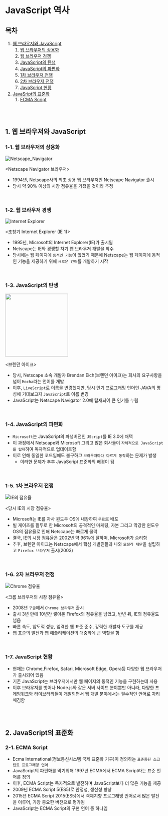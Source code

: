 # JavaScript 역사

## 목차

1. [웹 브라우저와 JavaScript](#1-웹-브라우저와-javascript)
    1. [웹 브라우저의 상용화](#1-1-웹-브라우저의-상용화)
    2. [웹 브라우저 경쟁](#1-2-웹-브라우저-경쟁)
    3. [JavaScript의 탄생](#1-3-javascript의-탄생)
    4. [JavaScript의 파편화](#1-4-javascript의-파편화)
    5. [1차 브라우저 전쟁](#1-5-1차-브라우저-전쟁)
    6. [2차 브라우저 전쟁](#1-6-2차-브라우저-전쟁)
    7. [JavaScript 현황](#1-7-javascript-현황)
2. [JavaSript의 표준화](#2-javascript의-표준화)
    1. [ECMA Script](#2-1-ecma-script)

<br>
<br>

## 1. 웹 브라우저와 JavaScript

### 1-1. 웹 브라우저의 상용화

![Netscape_Navigator](../assets/img/JS_Netscape_Navigator.jpg)

<Netscape Navigator 브라우저>

-   1994년, Netscape사의 최초 상용 웹 브라우저인 Netscape Navigator 출시
-   당시 약 90% 이상의 시장 점유율을 가졌을 것이라 추정

<br>

### 1-2. 웹 브라우저 경쟁

![Internet Explorer](../assets/img/JS_Internet_explorer.png)

<초창기 Internet Explorer (IE 1)>

-   1995년, Microsoft의 Internet Explorer(IE)가 출시됨
-   Netscape는 IE와 경쟁할 차기 웹 브라우저 개발을 착수
-   당시에는 웹 페이지에 `동적인 기능`이 없었기 때문에 Netscape는 웹 페이지에 동적인 기능을 제공하기 위해 `새로운 언어`를 개발하기 시작

<br>

### 1-3. JavaScript의 탄생

<img src="../assets/img/JS_Brendan_Eich.jpg" width="200">

<브렌던 아이크>

-   당시, Netscape 소속 개발자 Brendan Eich(브렌던 아이크)는 회사의 요구사항을 넘어 `Mocha`라는 언어를 개발
-   이후, `LiveScript`로 이름을 변경했지만, 당시 인기 프로그래밍 언어인 JAVA의 명성에 기대보고자 `JavaScript`로 이름 변경
-   JavaScript는 Netscape Navigator 2.0에 탑재되어 큰 인기를 누림

<br>

### 1-4. JavaScript의 파편화

-   `Microsoft`는 JavaScript의 파생버전인 `JScript`를 IE 3.0에 채택
-   이 과정에서 Netscape와 Microsoft 그리고 많은 회사들이 `자체적으로 JavaScript를 탑재`하여 독자적으로 업데이트함
-   이로 인해 동일한 코드임에도 불구하고 `브라우저마다 다르게 동작`하는 문제가 발생
    -   이러한 문제가 추후 JavaScript 표준화의 배경이 됨

<br>

### 1-5. 1차 브라우저 전쟁

![IE의 점유율](../assets/img/JS_browser_war.jpg)

<당시 IE의 시장 점유율>

-   Microsoft는 IE를 자사 윈도우 OS에 내장하여 `무료`로 배포
-   빌 게이츠를 필두로 한 Microsoft의 공격적인 마케팅, 자본 그리고 막강한 윈도우 OS의 점유율로 인해 Netscape는 빠르게 몰락
-   결국, IE의 시장 점유율은 2002년 약 96%에 달하며, Microsoft가 승리함
-   추후, 브렌던 아이크는 Netscape에서 핵심 개발진들과 나와 `모질라 재단`을 설립하고 `Firefox 브라우저` 출시(2003)

<br>

### 1-6. 2차 브라우저 전쟁

![Chrome 점유율](../assets/img/JS_browser_war2.png)

<크롬 브라우저의 시장 점유율>

-   2008년 `구글`에서 `Chrome 브라우저` 출시
-   출시 3년 만에 10년간 쌓아온 Firefox의 점유율을 넘었고, 반년 뒤, IE의 점유율도 넘음
-   빠른 속도, 압도적 성능, 엄격한 웹 표준 준수, 강력한 개발자 도구를 제공
-   웹 표준의 발전과 웹 애플리케이션의 대중화에 큰 역할을 함

<br>

### 1-7. JavaScript 현황

-   현재는 Chrome,Firefox, Safari, Microsoft Edge, Opera등 다양한 웹 브라우저가 출시되어 있음
-   기존 JavaScript는 브라우저에서만 웹 페이지의 동적인 기능을 구현하는데 사용
-   이후 브라우저를 벗어나 Node.js와 같은 서버 사이드 분야뿐만 아니라, 다양한 프레임워크와 라이브러리들이 개발되면서 웹 개발 분야에서는 필수적인 언어로 자리매김함

<br>
<br>

## 2. JavaScript의 표준화

### 2-1. ECMA Script

-   Ecma International(정보통신시스템 국제 표준화 기구)이 정의하는 `표준화된 스크립트 프로그래밍 언어`
-   JavaScript의 파편화를 막기위해 1997년 ECMA에서 ECMA Script라는 표준 언어를 정의
-   이후, ECMA Script는 독자적으로 발전하며 JavaScript보다 더 많은 기능을 제공
-   2009년 ECMA Script 5(ES5)로 안정성, 생산성 향상
-   2015년 ECMA Script 2015(ES5)에서 객체지향 프로그래밍 언어로서 많은 발전을 이루어, 가장 중요한 버전으로 평가됨
-   JavaScript는 ECMA Script의 구현 언어 중 하나임
